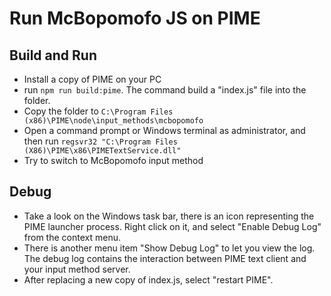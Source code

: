 # Run McBopomofo JS on PIME

## Build and Run

- Install a copy of PIME on your PC
- run `npm run build:pime`. The command build a "index.js" file into the folder.
- Copy the folder to `C:\Program Files (x86)\PIME\node\input_methods\mcbopomofo`
- Open a command prompt or Windows terminal as administrator, and then run
  `regsvr32 "C:\Program Files (X86)\PIME\x86\PIMETextService.dll"`
- Try to switch to McBopomofo input method

## Debug

- Take a look on the Windows task bar, there is an icon representing the PIME
  launcher process. Right click on it, and select "Enable Debug Log" from the
  context menu.
- There is another menu item "Show Debug Log" to let you view the log. The debug
  log contains the interaction between PIME text client and your input method
  server.
- After replacing a new copy of index.js, select "restart PIME".

